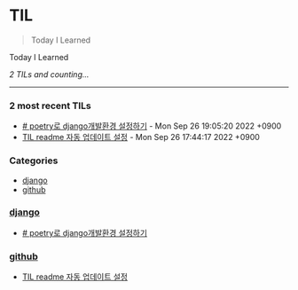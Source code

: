# TIL
> Today I Learned

Today I Learned


_2 TILs and counting..._

---

### 2 most recent TILs

- [# poetry로 django개발환경 설정하기](django/poetry_setting_venv.md) - Mon Sep 26 19:05:20 2022 +0900
- [TIL readme 자동 업데이트 설정](github/github_TIL_Readme_Auto업데이트.md) - Mon Sep 26 17:44:17 2022 +0900

### Categories

- [django](#django)
- [github](#github)

### [django](#django)
- [# poetry로 django개발환경 설정하기](django/poetry_setting_venv.md)

### [github](#github)
- [TIL readme 자동 업데이트 설정](github/github_TIL_Readme_Auto업데이트.md)

[1]: https://simonwillison.net/2020/Apr/20/self-rewriting-readme/
[2]: https://github.com/jbranchaud/til

